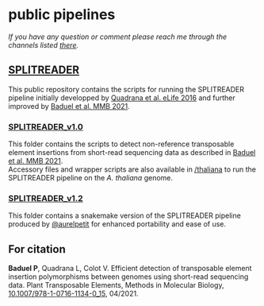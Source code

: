 # public pipelines 

_If you have any question or comment please reach me through the channels listed [there](http://pbaduel.com/about)._

## [SPLITREADER](/SPLITREADER) 

This public repository contains the scripts for running the SPLITREADER pipeline initially developped by [Quadrana et al. eLife 2016](https://doi.org/10.7554/eLife.15716) and further improved by [Baduel et al. MMB 2021](https://doi.org/10.1007/978-1-0716-1134-0_15). 

### [SPLITREADER_v1.0](/SPLITREADER/SPLITREADER_v1.0)

This folder contains the scripts to detect non-reference transposable element insertions from short-read sequencing data as described in [Baduel et al. MMB 2021](https://doi.org/10.1007/978-1-0716-1134-0_15). <br/>
Accessory files and wrapper scripts are also available in [/thaliana](/SPLITREADER/SPLITREADER_v1.0/thaliana) to run the SPLITREADER pipeline on the _A. thaliana_ genome. <br/>

### [SPLITREADER_v1.2](/SPLITREADER/SPLITREADER_v1.2)

This folder contains a snakemake version of the SPLITREADER pipeline produced by [@aurelpetit](https://github.com/aurelpetit) for enhanced portability and ease of use. 

## For citation

**Baduel P**, Quadrana L, Colot V. Efficient detection of transposable element insertion polymorphisms between genomes using short-read sequencing data. Plant Transposable Elements, Methods in Molecular Biology, [10.1007/978-1-0716-1134-0_15](https://doi.org/10.1007/978-1-0716-1134-0_15), 04/2021.



